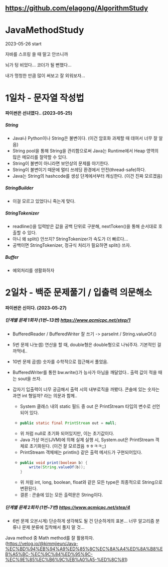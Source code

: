 ## https://github.com/elagong/AlgorithmStudy

# JavaMethodStudy

2023-05-26 start

자바를 스프링 쓸 때 말고 안쓰니까

뇌가 텅 비었다... 코더가 될 뻔했다...

내가 멍청한 만큼 많이 써보고 잘 외워보자...

# 1일차 - 문자열 작성법 

#### 파이썬은 선녀였다.. (2023-05-25)

##### String

- Java나 Python이나 String은 불변이다. (이건 암호화 과제할 때 데여서 너무 잘 알음)
- String pool을 통해 String을 관리함으로써 Java는 Runtime에서 Heap 영역의 많은 메모리를 절약할 수 있다.
- String이 불변이 아니라면 보안상의 문제를 야기한다.
- String이 불변이기 때문에 멀티 쓰레딩 환경에서 안전(thread-safe)하다.
- Java는 String의 hashcode를 생성 단계에서부터 캐싱한다. (이건 진짜 모르겠음)

##### StringBuilder

- 이걸 모르고 있었다니 죽는게 맞다.

##### StringTokenizer 

- readline()을 입력받은 값을 공백 단위로 구분해, nextToken()을 통해 순서대로 호출할 수 있다.
- 아니 왜 split() 안쓰지? StringTokenizer가 속도가 더 빠르다...
- 공백이면 StringTokenizer, 정규식 처리가 필요하면 split() 쓰자.

##### Buffer 

- 예외처리를 생활화하자

# 2일차 - 백준 문제풀기 / 입출력 의문해소 

#### 파이썬은 신이다. (2023-05-27)

##### 단계별 문제 1회차 (1번~13번) https://www.acmicpc.net/step/1
- BufferedReader / BufferedWriter 잘 쓰기 -> parseInt / String.valueOf.()
- 5번 문제 나눗셈) 연산을 할 때, double형은 double형으로 나눠주자. 기본적인 걸 까먹네..
- 10번 문제 곱셈) 숫자를 수학적으로 접근해서 풀었음.

- BufferedWriter를 통한 bw.write()가 능사가 아님을 깨달았다.. 출력 값이 적을 때는 sout을 쓰자.
- 갑자기 입출력이 너무 궁금해서 출력 시의 내부로직을 까봤다. 콘솔에 있는 숫자는 과연 int 형일까? 라는 의문과 함께..
  - System 클래스 내의 static 필드 중 out 은 PrintStream 타입의 변수로 선언되어 있다.
  - ```java 
    public static final PrintStream out = null; 
  - 위 처럼 null로 초기화 되어있지만, 이는 초기값이다.
  - Java 가상 머신(JVM)에 의해 실제 실행 시, System.out은 PrintStream 객체로 초기화된다. (이건 잘 모르겠음 ㅎㅎㅋㅋ;;)
  - PrintStream 객체에는 println() 같은 출력 메서드가 구현되어있다.
  - ```java 
    public void print(boolean b) {
        write(String.valueOf(b));
    }
  - 위 처럼 int, long, boolean, float와 같은 모든 type은 최종적으로 String으로 변환된다.
  - 결론 : 콘솔에 있는 모든 출력문은 String이다.

##### 단계별 문제 2회차 (1번~7번) https://www.acmicpc.net/step/4
- 6번 문제 오븐시계) 단순하게 생각해도 될 건 단순하게의 표본... 너무 알고리즘 분류나 문제 분류에 집착해서 풀지 말 것...

Java method 중 Math method를 잘 활용하자.(https://velog.io/@kimmjieun/Java-%EC%BD%94%EB%94%A9%ED%85%8C%EC%8A%A4%ED%8A%B8%EB%A5%BC-%EC%9C%84%ED%95%9C-%EC%9E%85%EC%B6%9C%EB%A0%A5-%ED%8C%81)
